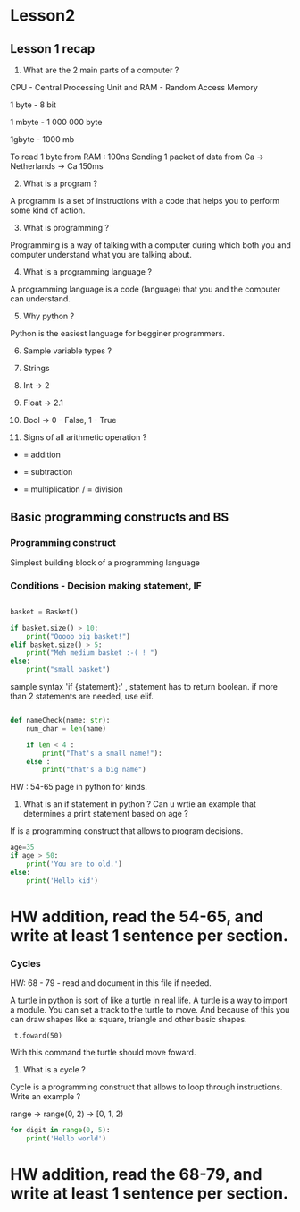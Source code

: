# Lesson2 

## Lesson 1 recap

1. What are the 2 main parts of a computer ? 

CPU - Central Processing Unit and RAM - Random Access Memory

1 byte - 8 bit 

1 mbyte - 1 000 000 byte 

1gbyte - 1000 mb

To read 1 byte from RAM : 100ns 
Sending 1 packet of data from Ca -> Netherlands -> Ca 150ms 


2. What is a program ? 

A programm is a set of instructions with a code that helps you to perform some kind of action.

3. What is programming ? 

Programming is a way of talking with a computer during which both you and computer understand what you are talking about.

4. What is a programming language ? 

A programming language is a code (language) that you and the computer can understand.

5. Why python  ? 

Python is the easiest language for begginer programmers.

6. Sample variable types ?

1. Strings 

2. Int -> 2 

3. Float -> 2.1

4. Bool  -> 0 - False, 1 - True 

7. Signs of all arithmetic operation ?

+ = addition
- = subtraction
* = multiplication
/ = division

## Basic programming constructs and BS


### Programming construct 

Simplest building block of a programming language

### Conditions - Decision making statement, IF 

```python

basket = Basket()

if basket.size() > 10:
    print("Ooooo big basket!") 
elif basket.size() > 5:
    print("Meh medium basket :-( ! ")
else:
    print("small basket")

```

sample syntax 'if {statement}:' , statement has to return boolean. 
if more than 2 statements are needed, use elif. 

```python

def nameCheck(name: str):
    num_char = len(name)

    if len < 4 :
        print("That's a small name!"):
    else :
        print("that's a big name")          

```

HW : 
54-65 page in python for kinds.

1. What is an if statement in python ? Can u wrtie an example that determines a print statement based on age ? 

If is a programming construct that allows to program decisions. 

```python
age=35
if age > 50: 
    print('You are to old.')
else:
    print('Hello kid')
```

# HW addition, read the 54-65, and write at least 1 sentence per section. 


### Cycles 

HW: 
68 - 79 - read and document in this file if needed.

A turtle in python is sort of like a turtle in real life.  A turtle is a way to import a module.  You can set a track to the turtle to move. 
And because of this you can draw shapes like a: square, triangle and other basic shapes.

     t.foward(50)

With this command the turtle should move foward.

1. What is a cycle ? 

Cycle is a programming construct that allows to loop through instructions. Write an example ?

range -> range(0, 2) -> [0, 1, 2)

```python
for digit in range(0, 5):
    print('Hello world')
```

# HW addition, read the 68-79, and write at least 1 sentence per section. 
